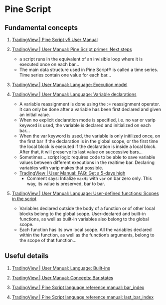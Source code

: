 # Pine Script


## Fundamental concepts

1. [TradingView | Pine Script v5 User Manual](https://www.tradingview.com/pine-script-docs/en/v5/)

1. [TradingView | User Manual: Pine Script primer: Next steps](https://www.tradingview.com/pine-script-docs/en/v5/primer/Next_steps.html)
   - a script runs in the equivalent of an invisible loop where it is executed once on each bar...
   - The main data structure used in Pine Script® is called a time series. Time series contain one value for each bar...

1. [TradingView | User Manual: Language: Execution model](https://www.tradingview.com/pine-script-docs/en/v5/language/Execution_model.html)

1. [TradingView | User Manual: Language: Variable declarations](https://www.tradingview.com/pine-script-docs/en/v5/language/Variable_declarations.html)
   - A variable reassignment is done using the := reassignment operator. It can only be done after a variable has been first declared and given an initial value.
   - When no explicit declaration mode is specified, i.e. no var or varip keyword is used, the variable is declared and initialized on each bar...
   - When the var keyword is used, the variable is only initilized once, on the first bar if the declaration is in the global scope, or the first time the local block is executed if the declaration is inside a local block. After that, it will preserve its last value on successive bars...
   - Sometimes... script logic requires code to be able to save variable values between different executions in the realtime bar. Declaring variables with varip makes that possible.
   - [TradingView | User Manual: FAQ: Get a 5-days high](https://www.tradingview.com/pine-script-docs/en/v5/Faq.html#get-a-5-days-high)
     * Comment says: Intialize `maxHi` with `var` on bar zero only. This way, its value is preserved, bar to bar.

1. [TradingView | User Manual: Language: User-defined functions: Scopes in the script](https://www.tradingview.com/pine-script-docs/en/v5/language/User-defined_functions.html#scopes-in-the-script)
   - Variables declared outside the body of a function or of other local blocks belong to the global scope. User-declared and built-in functions, as well as built-in variables also belong to the global scope.
   - Each function has its own local scope. All the variables declared within the function, as well as the function’s arguments, belong to the scope of that function...


## Useful details

1. [TradingView | User Manual: Language: Built-ins](https://www.tradingview.com/pine-script-docs/en/v5/language/Built-ins.html)
1. [TradingView | User Manual: Concepts: Bar states](https://www.tradingview.com/pine-script-docs/en/v5/concepts/Bar_states.html)

1. [TradingView | Pine Script language reference manual: bar_index](https://www.tradingview.com/pine-script-reference/v5/#var_bar_index)
1. [TradingView | Pine Script language reference manual: last_bar_index](https://www.tradingview.com/pine-script-reference/v5/#var_last_bar_index)

